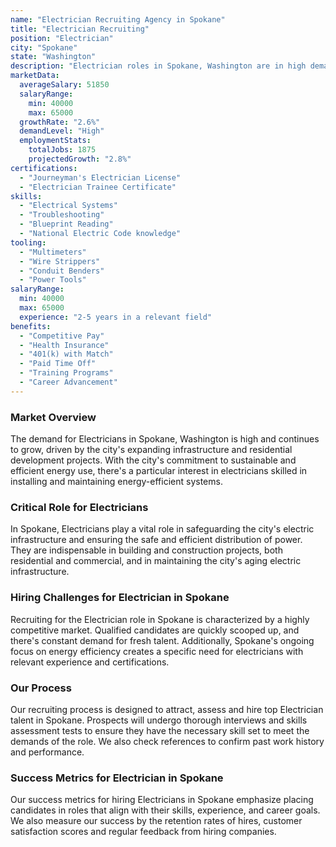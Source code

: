 ```yaml
---
name: "Electrician Recruiting Agency in Spokane"
title: "Electrician Recruiting"
position: "Electrician"
city: "Spokane"
state: "Washington"
description: "Electrician roles in Spokane, Washington are in high demand due to the growing construction industry and need for building and home maintenance and repairs."
marketData:
  averageSalary: 51850
  salaryRange:
    min: 40000
    max: 65000
  growthRate: "2.6%"
  demandLevel: "High"
  employmentStats:
    totalJobs: 1875
    projectedGrowth: "2.8%"
certifications:
  - "Journeyman's Electrician License"
  - "Electrician Trainee Certificate"
skills:
  - "Electrical Systems"
  - "Troubleshooting"
  - "Blueprint Reading"
  - "National Electric Code knowledge"
tooling:
  - "Multimeters"
  - "Wire Strippers"
  - "Conduit Benders"
  - "Power Tools"
salaryRange:
  min: 40000
  max: 65000
  experience: "2-5 years in a relevant field"
benefits:
  - "Competitive Pay"
  - "Health Insurance"
  - "401(k) with Match"
  - "Paid Time Off"
  - "Training Programs"
  - "Career Advancement"
---
```


### Market Overview
The demand for Electricians in Spokane, Washington is high and continues to grow, driven by the city's expanding infrastructure and residential development projects. With the city's commitment to sustainable and efficient energy use, there's a particular interest in electricians skilled in installing and maintaining energy-efficient systems.

### Critical Role for Electricians
In Spokane, Electricians play a vital role in safeguarding the city's electric infrastructure and ensuring the safe and efficient distribution of power. They are indispensable in building and construction projects, both residential and commercial, and in maintaining the city's aging electric infrastructure.

### Hiring Challenges for Electrician in Spokane
Recruiting for the Electrician role in Spokane is characterized by a highly competitive market. Qualified candidates are quickly scooped up, and there's constant demand for fresh talent. Additionally, Spokane's ongoing focus on energy efficiency creates a specific need for electricians with relevant experience and certifications.

### Our Process
Our recruiting process is designed to attract, assess and hire top Electrician talent in Spokane. Prospects will undergo thorough interviews and skills assessment tests to ensure they have the necessary skill set to meet the demands of the role. We also check references to confirm past work history and performance.

### Success Metrics for Electrician in Spokane
Our success metrics for hiring Electricians in Spokane emphasize placing candidates in roles that align with their skills, experience, and career goals. We also measure our success by the retention rates of hires, customer satisfaction scores and regular feedback from hiring companies.